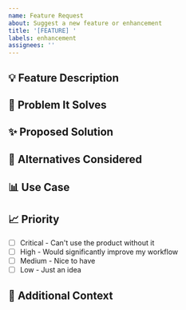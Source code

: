 ```yaml
---
name: Feature Request
about: Suggest a new feature or enhancement
title: '[FEATURE] '
labels: enhancement
assignees: ''
---
```


## 💡 Feature Description
<!-- A clear and concise description of the feature you'd like to see -->


## 🎯 Problem It Solves
<!-- What problem does this feature address? -->


## ✨ Proposed Solution
<!-- How would you like this feature to work? -->


## 🔄 Alternatives Considered
<!-- Any alternative solutions or features you've considered? -->


## 📊 Use Case
<!-- Describe a specific scenario where this feature would be useful -->


## 📈 Priority
<!-- How important is this feature to you? -->
- [ ] Critical - Can't use the product without it
- [ ] High - Would significantly improve my workflow
- [ ] Medium - Nice to have
- [ ] Low - Just an idea

## 📝 Additional Context
<!-- Any other context, mockups, or screenshots about the feature request -->


